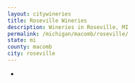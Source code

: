 ```yaml
---
layout: citywineries
title: Roseville Wineries
description: Wineries in Roseville, MI
permalink: /michigan/macomb/roseville/
state: mi
county: macomb
city: roseville
---
```

-
